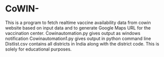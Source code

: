 # CoWIN-
This is a program to fetch realtime vaccine availability data from cowin website based on input data and to generate Google Maps URL for the vaccination center.
Cowinautomation.py gives output as windows notification
Cowinautomation1.py gives output in python command line
Distlist.csv contains all districts in India along with the district code.
This is solely for educational purposes.

